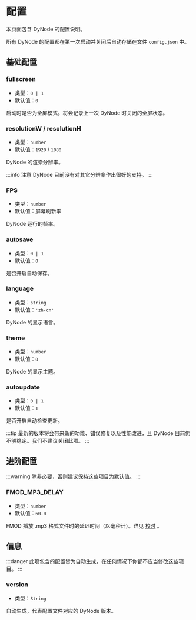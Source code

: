 # 配置

本页面包含 DyNode 的配置说明。

所有 DyNode 的配置都在第一次启动并关闭后自动存储在文件 `config.json` 中。

## 基础配置

### fullscreen

* 类型：`0 | 1`
* 默认值：`0`

启动时是否为全屏模式。将会记录上一次 DyNode 时关闭的全屏状态。

### resolutionW / resolutionH

* 类型：`number`
* 默认值：`1920` / `1080`

DyNode 的渲染分辨率。

:::info 注意
DyNode 目前没有对其它分辨率作出很好的支持。
:::

### FPS

* 类型：`number`
* 默认值：屏幕刷新率

DyNode 运行的帧率。

### autosave

* 类型：`0 | 1`
* 默认值：`0`

是否开启自动保存。

### language

* 类型：`string`
* 默认值：`'zh-cn'`

DyNode 的显示语言。

### theme

* 类型：`number`
* 默认值：`0`

DyNode 的显示主题。

### autoupdate

* 类型：`0 | 1`
* 默认值：`1`

是否开启自动检查更新。

:::tip
最新的版本将会带来新的功能、错误修复以及性能改进，且 DyNode 目前仍不够稳定。我们不建议关闭此项。
:::

## 进阶配置

:::warning
除非必要，否则建议保持这些项目为默认值。
:::

### FMOD_MP3_DELAY

* 类型：`number`
* 默认值：`60.0`

FMOD 播放 .mp3 格式文件时的延迟时间（以毫秒计）。详见 [校时](/guide/timing.html#mp3-与-wav-格式的延迟处理) 。

## 信息

:::danger
此项包含的配置皆为自动生成，在任何情况下你都不应当修改这些项目。
:::

### version

* 类型：`String`

自动生成，代表配置文件对应的 DyNode 版本。